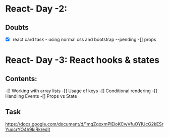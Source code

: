 # React- Day -2:

## Doubts

-[x] react card task - using normal css and bootstrap --pending
-[] props

# React- Day -3: React hooks & states

## Contents:

-[] Working with array lists
-[] Usage of keys
-[] Conditional rendering
-[] Handling Events
-[] Props vs State

## Task

https://docs.google.com/document/d/1mqZqoxmPlEioKCwVfuOYIUcG2kESrYuocrYO4h9kiRk/edit
